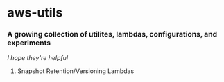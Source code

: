 # aws-utils

### A growing collection of utilites, lambdas, configurations, and experiments

_I hope they're helpful_

1. Snapshot Retention/Versioning Lambdas